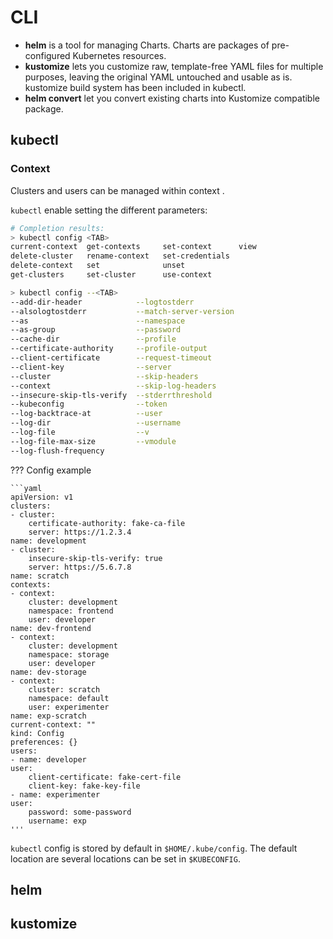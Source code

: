 
# CLI

- <b>helm</b> <badge-stars repo='helm/helm'></badge-stars> is a tool for managing Charts. Charts are packages of pre-configured Kubernetes resources.
- <b>kustomize</b> <badge-stars repo='kubernetes-sigs/kustomize'></badge-stars> lets you customize raw, template-free YAML files for multiple purposes, leaving the original YAML untouched and usable as is. kustomize build system has been included in kubectl.
- <b>helm convert</b> <badge-stars repo='ContainerSolutions/helm-convert'></badge-stars> let you convert existing charts into Kustomize compatible package.

## kubectl

### Context

Clusters and users can be managed within context <badge-doc
href='https://kubernetes.io/docs/tasks/access-application-cluster/configure-access-multiple-clusters/'
logo="kubernetes"></badge-doc>.

`kubectl` enable setting the different parameters:

```bash
# Completion results:
> kubectl config <TAB>
current-context  get-contexts     set-context      view
delete-cluster   rename-context   set-credentials
delete-context   set              unset
get-clusters     set-cluster      use-context

> kubectl config --<TAB>
--add-dir-header            --logtostderr
--alsologtostderr           --match-server-version
--as                        --namespace
--as-group                  --password
--cache-dir                 --profile
--certificate-authority     --profile-output
--client-certificate        --request-timeout
--client-key                --server
--cluster                   --skip-headers
--context                   --skip-log-headers
--insecure-skip-tls-verify  --stderrthreshold
--kubeconfig                --token
--log-backtrace-at          --user
--log-dir                   --username
--log-file                  --v
--log-file-max-size         --vmodule
--log-flush-frequency
```

??? Config example

    ```yaml
    apiVersion: v1
    clusters:
    - cluster:
        certificate-authority: fake-ca-file
        server: https://1.2.3.4
    name: development
    - cluster:
        insecure-skip-tls-verify: true
        server: https://5.6.7.8
    name: scratch
    contexts:
    - context:
        cluster: development
        namespace: frontend
        user: developer
    name: dev-frontend
    - context:
        cluster: development
        namespace: storage
        user: developer
    name: dev-storage
    - context:
        cluster: scratch
        namespace: default
        user: experimenter
    name: exp-scratch
    current-context: ""
    kind: Config
    preferences: {}
    users:
    - name: developer
    user:
        client-certificate: fake-cert-file
        client-key: fake-key-file
    - name: experimenter
    user:
        password: some-password
        username: exp
    '''

`kubectl` config is stored by default in `$HOME/.kube/config`. The default
location are several locations can be set in `$KUBECONFIG`.

## helm

## kustomize
